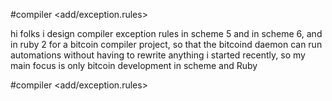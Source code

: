#compiler <add/exception.rules>

 hi folks i design compiler exception rules in scheme 5 and in scheme 6, 
 and in ruby 2 for a bitcoin compiler project, so that the bitcoind daemon can run automations
 without having to rewrite anything i started recently, so my main focus is only bitcoin development in scheme and Ruby

#compiler <add/exception.rules>
